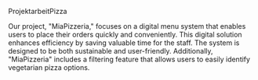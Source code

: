  ProjektarbeitPizza

Our project, "MiaPizzeria," focuses on a digital menu system that enables users to place their orders quickly and conveniently. This digital solution enhances efficiency by saving valuable time for the staff. The system is designed to be both sustainable and user-friendly. Additionally, "MiaPizzeria" includes a filtering feature that allows users to easily identify vegetarian pizza options.

